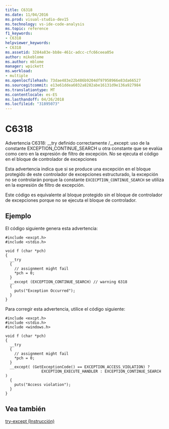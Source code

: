 ```yaml
---
title: C6318
ms.date: 11/04/2016
ms.prod: visual-studio-dev15
ms.technology: vs-ide-code-analysis
ms.topic: reference
f1_keywords:
- C6318
helpviewer_keywords:
- C6318
ms.assetid: 3284a83e-bb8e-461c-adcc-cfc66ceea05e
author: mikeblome
ms.author: mblome
manager: wpickett
ms.workload:
- multiple
ms.openlocfilehash: 73dae483e22b486b9204df97958966e83da66527
ms.sourcegitcommit: e13e61ddea6032a8282abe16131d9e136a927984
ms.translationtype: MT
ms.contentlocale: es-ES
ms.lasthandoff: 04/26/2018
ms.locfileid: "31895073"
---
```

# <a name="c6318"></a>C6318
Advertencia C6318: __try definido correctamente /\__except: uso de la constante EXCEPTION_CONTINUE_SEARCH u otra constante que se evalúa como cero en la expresión de filtro de excepción. No se ejecuta el código en el bloque de controlador de excepciones

 Esta advertencia indica que si se produce una excepción en el bloque protegido de este controlador de excepciones estructurado, la excepción no se controlarán porque la constante `EXCECPTION_CONTINUE_SEARCH` se utiliza en la expresión de filtro de excepción.

 Este código es equivalente al bloque protegido sin el bloque de controlador de excepciones porque no se ejecuta el bloque de controlador.

## <a name="example"></a>Ejemplo
 El código siguiente genera esta advertencia:

```
#include <excpt.h>
#include <stdio.h>

void f (char *pch)
{
  __try
  {
    // assignment might fail
    *pch = 0;
  }
  __except (EXCEPTION_CONTINUE_SEARCH) // warning 6318
  {
    puts("Exception Occurred");
  }
}
```

 Para corregir esta advertencia, utilice el código siguiente:

```
#include <excpt.h>
#include <stdio.h>
#include <windows.h>

void f (char *pch)
{
  __try
  {
    // assignment might fail
    *pch = 0;
  }
  __except( (GetExceptionCode() == EXCEPTION_ACCESS_VIOLATION) ?
                EXCEPTION_EXECUTE_HANDLER : EXCEPTION_CONTINUE_SEARCH )
  {
    puts("Access violation");
  }
}
```

## <a name="see-also"></a>Vea también
 [try-except (Instrucción)](/cpp/cpp/try-except-statement)